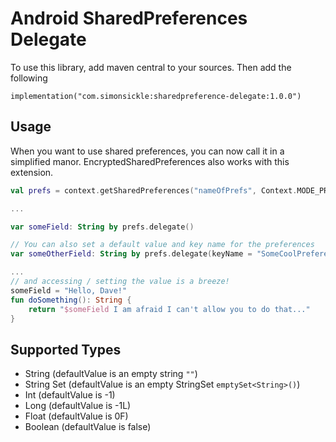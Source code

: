 Android SharedPreferences Delegate
==================================

To use this library, add maven central to your sources. Then add the following

```
implementation("com.simonsickle:sharedpreference-delegate:1.0.0")
```

Usage
-----

When you want to use shared preferences, you can now call it in
a simplified manor. EncryptedSharedPreferences also works with this extension.

```kotlin
val prefs = context.getSharedPreferences("nameOfPrefs", Context.MODE_PRIVATE)

...

var someField: String by prefs.delegate()

// You can also set a default value and key name for the preferences
var someOtherField: String by prefs.delegate(keyName = "SomeCoolPreference", defaultValue = "Hello")

...
// and accessing / setting the value is a breeze!
someField = "Hello, Dave!"
fun doSomething(): String {
    return "$someField I am afraid I can't allow you to do that..."
}
```

Supported Types
---------------
- String (defaultValue is an empty string `""`)
- String Set (defaultValue is an empty StringSet `emptySet<String>()`)
- Int (defaultValue is -1)
- Long (defaultValue is -1L)
- Float (defaultValue is 0F)
- Boolean (defaultValue is false)
